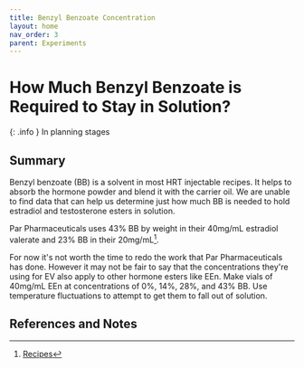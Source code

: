 ```yaml
---
title: Benzyl Benzoate Concentration
layout: home
nav_order: 3
parent: Experiments 
---
```


# How Much Benzyl Benzoate is Required to Stay in Solution?

{: .info }
In planning stages

## Summary

Benzyl benzoate (BB) is a solvent in most HRT injectable recipes. It helps to absorb the hormone powder and blend it with the carrier oil. We are unable to find data that can help us determine just how much BB is needed to hold estradiol and testosterone esters in solution.

Par Pharmaceuticals uses 43% BB by weight in their 40mg/mL estradiol valerate and 23% BB in their 20mg/mL[^1].

For now it's not worth the time to redo the work that Par Pharmaceuticals has done. However it may not be fair to say that the concentrations they're using for EV also apply to other hormone esters like EEn. Make vials of 40mg/mL EEn at concentrations of 0%, 14%, 28%, and 43% BB. Use temperature fluctuations to attempt to get them to fall out of solution.

## References and Notes

[^1]: [Recipes](/topics/recipes)
